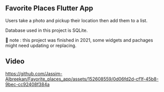 ## Favorite Places Flutter App

Users take a photo and pickup their location then add them to a list.

Database used in this project is SQLite.

🔴 note : this project was finished in 2021, some widgets and pachages might need updating or replacing.

## Video 

https://github.com/Jassim-Albreekan/Favorite_places_app/assets/152608559/0d06fd2d-cf1f-45b8-9bec-cc92408f384a




